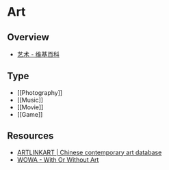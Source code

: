 # Art

## Overview

- [艺术 - 维基百科](https://zh.wikipedia.org/wiki/%E8%89%BA%E6%9C%AF)

## Type

- [[Photography]]
- [[Music]]
- [[Movie]]
- [[Game]]

## Resources

- [ARTLINKART | Chinese contemporary art database](http://www.artlinkart.com/en/)
- [WOWA - With Or Without Art](http://wowa.artlinkart.com/en/)
